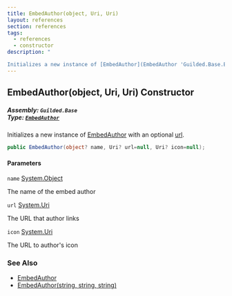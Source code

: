```yaml
---
title: EmbedAuthor(object, Uri, Uri)
layout: references
section: references
tags:
  - references
  - constructor
description: "

Initializes a new instance of [EmbedAuthor](EmbedAuthor 'Guilded.Base.Embeds.EmbedAuthor') with an optional [url](EmbedAuthor.EmbedAuthor(object,Uri,Uri)#Guilded.Base.Embeds.EmbedAuthor.EmbedAuthor(object,Uri,Uri).url 'Guilded.Base.Embeds.EmbedAuthor.EmbedAuthor(object, Uri, Uri).url')."
---
```


## EmbedAuthor(object, Uri, Uri) Constructor
##### **Assembly:** `Guilded.Base`<br/>**Type:** [`EmbedAuthor`](EmbedAuthor 'Guilded.Base.Embeds.EmbedAuthor')

Initializes a new instance of [EmbedAuthor](EmbedAuthor 'Guilded.Base.Embeds.EmbedAuthor') with an optional [url](EmbedAuthor.EmbedAuthor(object,Uri,Uri)#Guilded.Base.Embeds.EmbedAuthor.EmbedAuthor(object,Uri,Uri).url 'Guilded.Base.Embeds.EmbedAuthor.EmbedAuthor(object, Uri, Uri).url').

```csharp
public EmbedAuthor(object? name, Uri? url=null, Uri? icon=null);
```
#### Parameters

<a name='Guilded.Base.Embeds.EmbedAuthor.EmbedAuthor(object,Uri,Uri).name'></a>

`name` [System.Object](https://docs.microsoft.com/en-us/dotnet/api/System.Object 'System.Object')

The name of the embed author

<a name='Guilded.Base.Embeds.EmbedAuthor.EmbedAuthor(object,Uri,Uri).url'></a>

`url` [System.Uri](https://docs.microsoft.com/en-us/dotnet/api/System.Uri 'System.Uri')

The URL that author links

<a name='Guilded.Base.Embeds.EmbedAuthor.EmbedAuthor(object,Uri,Uri).icon'></a>

`icon` [System.Uri](https://docs.microsoft.com/en-us/dotnet/api/System.Uri 'System.Uri')

The URL to author's icon

### See Also
- [EmbedAuthor](EmbedAuthor 'Guilded.Base.Embeds.EmbedAuthor')
- [EmbedAuthor(string, string, string)](EmbedAuthor.EmbedAuthor(string,string,string) 'Guilded.Base.Embeds.EmbedAuthor.EmbedAuthor(string, string, string)')